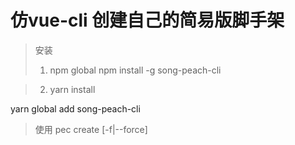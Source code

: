 # 仿vue-cli 创建自己的简易版脚手架

> 安装
> 1. npm global
npm install -g  song-peach-cli

> 2. yarn install

yarn global add song-peach-cli
> 使用
pec create <yourname> [-f|--force]



# 




